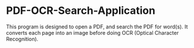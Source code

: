 # PDF-OCR-Search-Application
This program is designed to open a PDF, and search the PDF for word(s). It converts each page into an image before doing OCR (Optical Character Recognition). 
